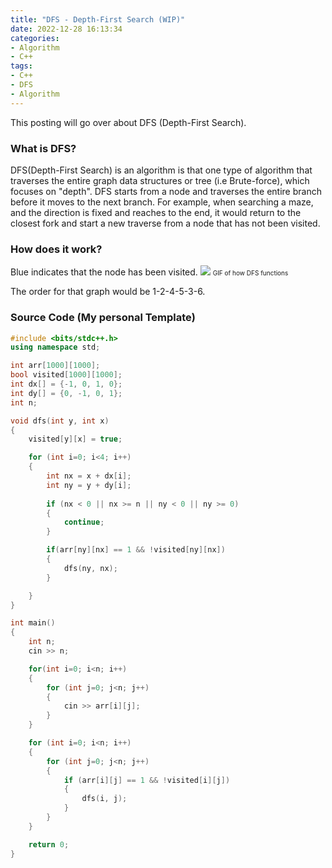 ```yaml
---
title: "DFS - Depth-First Search (WIP)"
date: 2022-12-28 16:13:34
categories:
- Algorithm
- C++
tags:
- C++
- DFS
- Algorithm
---
```

This posting will go over about DFS (Depth-First Search).

### What is DFS?
DFS(Depth-First Search) is an algorithm is that one type of algorithm that traverses the entire graph data structures or tree (i.e Brute-force), which focuses on "depth". DFS starts from a node and traverses the entire branch before it moves to the next branch. For example, when searching a maze, and the direction is fixed and reaches to the end, it would return to the closest fork and start a new traverse from a node that has not been visited.
    
### How does it work?
Blue indicates that the node has been visited.
<img src="https://media.discordapp.net/attachments/561006112199933984/1057828992255807558/Presentation.gif">
<font size="1">GIF of how DFS functions</font>

The order for that graph would be 1-2-4-5-3-6.

### Source Code (My personal Template)

```cpp
#include <bits/stdc++.h>
using namespace std;

int arr[1000][1000];
bool visited[1000][1000];
int dx[] = {-1, 0, 1, 0};
int dy[] = {0, -1, 0, 1};
int n;

void dfs(int y, int x)
{
    visited[y][x] = true;

    for (int i=0; i<4; i++)
    {
        int nx = x + dx[i];
        int ny = y + dy[i];
        
        if (nx < 0 || nx >= n || ny < 0 || ny >= 0)
        {
            continue;
        }

        if(arr[ny][nx] == 1 && !visited[ny][nx])
        {
            dfs(ny, nx);
        }

    }
}

int main()
{
    int n;
    cin >> n;

    for(int i=0; i<n; i++)
    {
        for (int j=0; j<n; j++)
        {
            cin >> arr[i][j];
        }   
    }

    for (int i=0; i<n; i++)
    {
        for (int j=0; j<n; j++)
        {
            if (arr[i][j] == 1 && !visited[i][j])
            {
                dfs(i, j);
            }
        }
    }

    return 0;
}
```